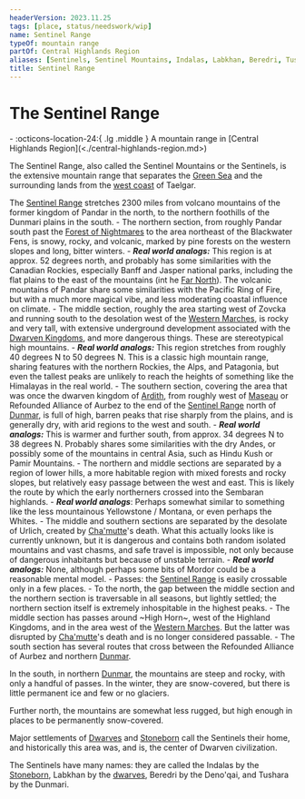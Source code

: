 ```yaml
---
headerVersion: 2023.11.25
tags: [place, status/needswork/wip]
name: Sentinel Range
typeOf: mountain range
partOf: Central Highlands Region
aliases: [Sentinels, Sentinel Mountains, Indalas, Labkhan, Beredri, Tushara]
title: Sentinel Range
---
```

# The Sentinel Range
<div class="grid cards ext-narrow-margin ext-one-column" markdown>
-    :octicons-location-24:{ .lg .middle } A mountain range in [Central Highlands Region](<./central-highlands-region.md>)  
</div>


The Sentinel Range, also called the Sentinel Mountains or the Sentinels, is the extensive mountain range that separates the [Green Sea](<../green-sea.md>) and the surrounding lands from the [west coast](<../west-coast/west-coast-region.md>) of Taelgar.

The [Sentinel Range](<./sentinel-range.md>) stretches 2300 miles from volcano mountains of the former kingdom of Pandar in the north, to the northern foothills of the Dunmari plains in the south. 
	- The northern section, from roughly Pandar south past the [Forest of Nightmares](<../far-north/forest-of-nightmares.md>) to the area northeast of the Blackwater Fens, is snowy, rocky, and volcanic, marked by pine forests on the western slopes and long, bitter winters. 
		- ***Real world analogs:*** This region is at approx. 52 degrees north, and probably has some similarities with the Canadian Rockies, especially Banff and Jasper national parks, including the flat plains to the east of the mountains (int he [Far North](<../far-north/far-north.md>)). The volcanic mountains of Pandar share some similarities with the Pacific Ring of Fire, but with a much more magical vibe, and less moderating coastal influence on climate. 
	- The middle section, roughly the area starting west of Zovcka and running south to the desolation west of the [Western Marches](<../greater-sembara/sembara/western-marches/western-marches.md>), is rocky and very tall, with extensive underground development associated with the [Dwarven Kingdoms](<dwarven-kingdoms/dwarven-kingdoms.md>), and more dangerous things. These are stereotypical high mountains. 
		- ***Real world analogs:*** This region stretches from roughly 40 degrees N to 50 degrees N. This is a classic high mountain range, sharing features with the northern Rockies, the Alps, and Patagonia, but even the tallest peaks are unlikely to reach the heights of something like the Himalayas in the real world. 
	- The southern section, covering the area that was once the dwarven kingdom of [Ardith](<dwarven-kingdoms/ardith.md>), from roughly west of [Maseau](<../greater-sembara/duchy-of-maseau/duchy-of-maseau.md>) or Refounded Alliance of Aurbez to the end of the [Sentinel Range](<./sentinel-range.md>) north of [Dunmar](<../greater-dunmar/realms/dunmar/dunmar.md>), is full of high, barren peaks that rise sharply from the plains, and is generally dry, with arid regions to the west and south. 
		- ***Real world analogs:*** This is warmer and further south, from approx. 34 degrees N to 38 degrees N. Probably shares some similarities with the dry Andes, or possibly some of the mountains in central Asia, such as Hindu Kush or Pamir Mountains. 
	- The northern and middle sections are separated by a region of lower hills, a more habitable region with mixed forests and rocky slopes, but relatively easy passage between the west and east. This is likely the route by which the early northerners crossed into the Sembaran highlands. 
		- ***Real world analogs***: Perhaps somewhat similar to something like the less mountainous Yellowstone / Montana, or even perhaps the Whites. 
	- The middle and southern sections are separated by the desolate of Urlich, created by [Cha'mutte](<../../people/extraplanar-powers/cha-mutte.md>)'s death. What this actually looks like is currently unknown, but it is dangerous and contains both random isolated mountains and vast chasms, and safe travel is impossible, not only because of dangerous inhabitants but because of unstable terrain. 
		- ***Real world analogs:*** None, although perhaps some bits of Mordor could be a reasonable mental model. 
	- Passes: the [Sentinel Range](<./sentinel-range.md>) is easily crossable only in a few places. 
		- To the north, the gap between the middle section and the northern section is traversable in all seasons, but lightly settled; the northern section itself is extremely inhospitable in the highest peaks.
		- The middle section has passes around ~High Horn~, west of the Highland Kingdoms, and in the area west of the [Western Marches](<../greater-sembara/sembara/western-marches/western-marches.md>). But the latter was disrupted by [Cha'mutte](<../../people/extraplanar-powers/cha-mutte.md>)'s death and is no longer considered passable. 
		- The south section has several routes that cross between the Refounded Alliance of Aurbez and northern [Dunmar](<../greater-dunmar/realms/dunmar/dunmar.md>). 

In the south, in northern [Dunmar](<../greater-dunmar/realms/dunmar/dunmar.md>), the mountains are steep and rocky, with only a handful of passes. In the winter, they are snow-covered, but there is little permanent ice and few or no glaciers. 

Further north, the mountains are somewhat less rugged, but high enough in places to be permanently snow-covered. 

Major settlements of [Dwarves](<../../species/children-of-the-embodied-gods/dwarves/dwarves.md>) and [Stoneborn](<../../species/children-of-the-embodied-gods/stoneborn/stoneborn.md>) call the Sentinels their home, and historically this area was, and is, the center of Dwarven civilization. 

The Sentinels have many names: they are called the Indalas by the [Stoneborn](<../../species/children-of-the-embodied-gods/stoneborn/stoneborn.md>), Labkhan by the [dwarves](<../../species/children-of-the-embodied-gods/dwarves/dwarves.md>), Beredri by the Deno'qai, and Tushara by the Dunmari. 


